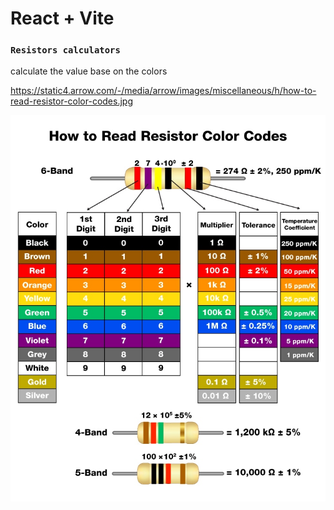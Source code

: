 # React + Vite

### `Resistors calculators`

calculate the value base on the colors

https://static4.arrow.com/-/media/arrow/images/miscellaneous/h/how-to-read-resistor-color-codes.jpg

![Alt text](src/assets/colorCode.jpg)

